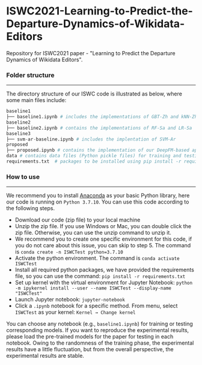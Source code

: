 # ISWC2021-Learning-to-Predict-the-Departure-Dynamics-of-Wikidata-Editors
Repository for ISWC2021 paper - "Learning to Predict the Departure Dynamics of Wikidata Editors". 



### Folder structure

----------------------------------------------

The directory structure of our ISWC code is illustrated as below, where some main files include:

```python
baseline1 
├── baseline1.ipynb # includes the implementations of GBT-Zh and kNN-Zh
baseline2
├── baseline2.ipynb # contains the implementations of RF-Sa and LR-Sa
baseline3
├── svm-ar-baseline.ipynb # includes the implentation of SVM-Ar
proposed
├── proposed.ipynb # contains the implementation of our DeepFM-based approaches such as DeepFM-Stat, DeepFM-Pattern, and DeepFM-Stat+Pattern
data # contains data files (Python pickle files) for training and testing sets ready for each classification approach
requirements.txt  # packages to be installed using pip install -r requirements.txt
```



### How to use

------------------------------------

We recommend you to install [Anaconda](https://www.anaconda.com/) as your basic Python library, here our code is running on ```Python 3.7.10```. You can use this code according to the following steps.

- Download our code (zip file) to your local machine
- Unzip the zip file. If you use Windows or Mac, you can double click the zip file. Otherwise, you can use the unzip command to unzip it.
- We recommend you to create one specific environment for this code, if you do not care about this issue, you can skip to step 5. The command is ```conda create -n ISWCTest python=3.7.10```
- Activate the python environment. The command is ```conda activate ISWCTest```
- Install all required python packages, we have provided the requirements file, so you can use the command: ```pip install -r requirements.txt```
- Set up kernel with the virtual environment for Jupyter Notebook: ```python -m ipykernel install --user --name ISWCTest --display-name "ISWCTest"```
- Launch Jupyter notebook: ```jupyter-notebook```
- Click a ```.ipynb``` notebook for a specific method. From menu, select ```ISWCTest``` as your kernel: ```Kernel → Change kernel```



You can choose any notebook (e.g., ```baseline1.ipynb```) for training or testing corresponding models. If you want to reproduce the experimental results, please load the pre-trained models for the paper for testing in each notebook. Owing to the randomness of the training phase, the experimental results have a little fluctuation, but from the overall perspective, the experimental results are stable.
